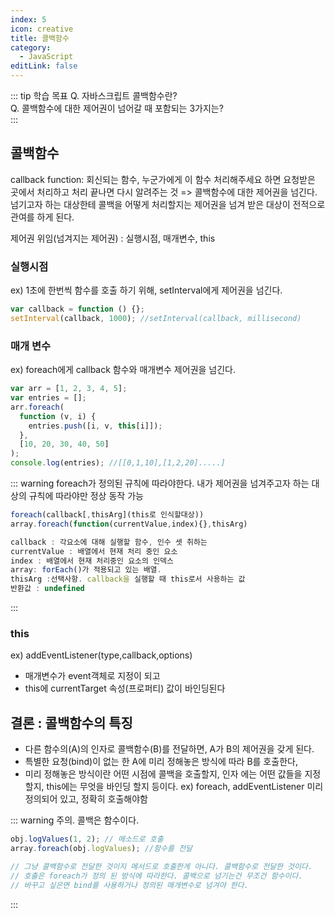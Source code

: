 ```yaml
---
index: 5
icon: creative
title: 콜백함수
category:
  - JavaScript
editLink: false
---
```


::: tip 학습 목표
Q. 자바스크립트 콜백함수란?  
Q. 콜백함수에 대한 제어권이 넘어갈 때 포함되는 3가지는?  
:::

## 콜백함수

callback function: 회신되는 함수, 누군가에게 이 함수 처리해주세요 하면 요청받은 곳에서 처리하고 처리 끝나면 다시 알려주는 것
=> 콜백함수에 대한 제어권을 넘긴다. 넘기고자 하는 대상한테
콜백을 어떻게 처리할지는 제어권을 넘겨 받은 대상이 전적으로 관여를 하게 된다.

제어권 위임(넘겨지는 제어권) : 실행시점, 매개변수, this

### 실행시점

ex) 1초에 한번씩 함수를 호출 하기 위해, setInterval에게 제어권을 넘긴다.

```js
var callback = function () {};
setInterval(callback, 1000); //setInterval(callback, millisecond)
```

### 매개 변수

ex) foreach에게 callback 함수와 매개변수 제어권을 넘긴다.

```js
var arr = [1, 2, 3, 4, 5];
var entries = [];
arr.foreach(
  function (v, i) {
    entries.push([i, v, this[i]]);
  },
  [10, 20, 30, 40, 50]
);
console.log(entries); //[[0,1,10],[1,2,20].....]
```

::: warning
foreach가 정의된 규칙에 따라야한다. 내가 제어권을 넘겨주고자 하는 대상의 규칙에 따라야만 정상 동작 가능

```js
foreach(callback[,thisArg](this로 인식할대상))
array.foreach(function(currentValue,index){},thisArg)

callback : 각요소에 대해 실행할 함수, 인수 셋 취하는
currentValue : 배열에서 현재 처리 중인 요소
index : 배열에서 현재 처리중인 요소의 인덱스
array: forEach()가 적용되고 있는 배열.
thisArg :선택사항. callback을 실행할 때 this로서 사용하는 값
반환값 : undefined
```

:::

### this

ex) addEventListener(type,callback,options)

- 매개변수가 event객체로 지정이 되고
- this에 currentTarget 속성(프로퍼티) 값이 바인딩된다

## 결론 : 콜백함수의 특징

- 다른 함수의(A)의 인자로 콜백함수(B)를 전달하면, A가 B의 제어권을 갖게 된다.
- 특별한 요청(bind)이 없는 한 A에 미리 정해놓은 방식에 따라 B를 호출한다,
- 미리 정해놓은 방식이란
  어떤 시점에 콜백을 호출할지,
  인자 에는 어떤 값들을 지정할지,
  this에는 무엇을 바인딩 할지 등이다.
  ex) foreach, addEventListener 미리 정의되어 있고, 정확히 호출해야함

::: warning
주의. 콜백은 함수이다.

```javascript
obj.logValues(1, 2); // 메소드로 호출
array.foreach(obj.logValues); //함수를 전달

// 그냥 콜백함수로 전달한 것이지 메서드로 호출한게 아니다. 콜백함수로 전달한 것이다.
// 호출은 foreach가 정의 된 방식에 따라한다. 콜백으로 넘기는건 무조건 함수이다.
// 바꾸고 싶은면 bind를 사용하거나 정의된 매개변수로 넘겨야 한다.
```

:::
